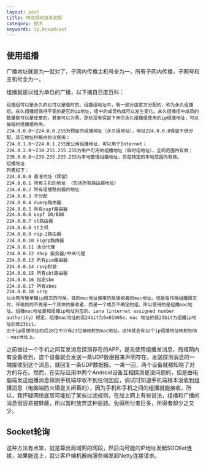 ```yaml
---
layout: post
title: 网络探测技术初探
category: 技术
keywords: ip,broadcast
---
```


## 使用组播

广播地址就是为一就对了，子网内传播主机号全为一，所有子网内传播，子网号和主机号全为一。

组播就是以组为单位的广播，以下摘自百度百科：

	组播组可以是永久的也可以是临时的。组播组地址中，有一部分由官方分配的，称为永久组播组。永久组播组保持不变的是它的ip地址，组中的成员构成可以发生变化。永久组播组中成员的数量都可以是任意的，甚至可以为零。那些没有保留下来供永久组播组使用的ip组播地址，可以被临时组播组利用。
	224.0.0.0～224.0.0.255为预留的组播地址（永久组地址），地址224.0.0.0保留不做分配，其它地址供路由协议使用；
	224.0.1.0～224.0.1.255是公用组播地址，可以用于Internet；
	224.0.2.0～238.255.255.255为用户可用的组播地址（临时组地址），全网范围内有效；
	239.0.0.0～239.255.255.255为本地管理组播地址，仅在特定的本地范围内有效。
	组播地址
	列表如下：
	224.0.0.0 基准地址（保留）
	224.0.0.1 所有主机的地址 （包括所有路由器地址）
	224.0.0.2 所有组播路由器的地址
	224.0.0.3 不分配
	224.0.0.4 dvmrp路由器
	224.0.0.5 所有ospf路由器
	224.0.0.6 ospf DR/BDR
	224.0.0.7 st路由器
	224.0.0.8 st主机
	224.0.0.9 rip-2路由器
	224.0.0.10 Eigrp路由器
	224.0.0.11 活动代理
	224.0.0.12 dhcp 服务器/中继代理
	224.0.0.13 所有pim路由器
	224.0.0.14 rsvp封装
	224.0.0.15 所有cbt路由器
	224.0.0.16 指定sbm
	224.0.0.17 所有sbms
	224.0.0.18 vrrp
	以太网传输单播ip报文的时候，目的mac地址使用的是接收者的mac地址。但是在传输组播报文时，传输目的不再是一个具体的接收者，而是一个成员不确定的组，所以使用的是组播mac地址。组播mac地址是和组播ip地址对应的。iana（internet assigned number authority）规定，组播mac地址的高24bit为0x01005e，mac 地址的低23bit为组播ip地址的低23bit。
	由于ip组播地址的后28位中只有23位被映射到mac地址，这样就会有32个ip组播地址映射到同一mac地址上。

之前做过一个手机之间互发消息探测存在的APP，是先使用组播发消息，局域网内有设备收到，这个设备就会发送一条UDP数据报来声明存在，发送探测消息的一端接收到这个消息，就回复一条UDP数据报。一来一回，两个设备就都知晓了对方的存在。然而，在实际应用中两个Android设备互相探测是没问题的，但是由电脑端发送组播消息探测手机端却收不到任何回应，调试时知道手机端根本没收到组播消息（电脑端防火墙是关闭着的），因为手机和手机之间的组播就能接收，所以，我怀疑网络底层可能加了某些过滤规则，在加上网上有些说法，组播和广播的消息很容易被屏蔽，所以暂时放弃这种思路。免得所付者巨多，所得者却少之又少。

## Socket轮询

这种方法有点笨，就是算出局域网的网段，然后向可能的IP地址发起SOCKet连接，如果能连上，就让客户端机器向服务端发起Netty连接请求。

